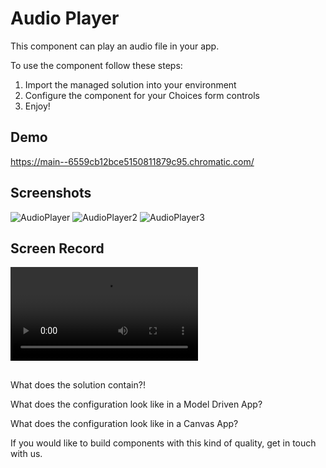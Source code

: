 # Audio Player
This component can play an audio file in your app.

To use the component follow these steps:
1. Import the managed solution into your environment
2. Configure the component for your Choices form controls
3. Enjoy!

## Demo

https://main--6559cb12bce5150811879c95.chromatic.com/

## Screenshots

![AudioPlayer](https://github.com/pcf-stories/Shko-Online__PCF.AudioPlayer/assets/107688754/8f00eb38-011f-4606-8000-a6ea4ff47143)
![AudioPlayer2](https://github.com/pcf-stories/Shko-Online__PCF.AudioPlayer/assets/107688754/57444a1b-fd3a-4220-9776-cc57b6aaf101)
![AudioPlayer3](https://github.com/pcf-stories/Shko-Online__PCF.AudioPlayer/assets/107688754/cebcb192-0509-4e94-86a3-bb8ef0970acc)

## Screen Record

<video src="https://github.com/pcf-stories/Shko-Online__PCF.AudioPlayer/assets/107688754/c3df779d-562c-4eea-b64d-6b9ef0f2d655"></video>

##

What does the solution contain?!

What does the configuration look like in a Model Driven App?

What does the configuration look like in a Canvas App?

If you would like to build components with this kind of quality, get in touch with us.
